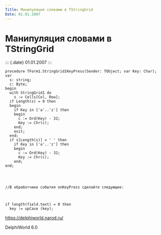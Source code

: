 ```yaml
---
Title: Манипуляция словами в TStringGrid
Date: 01.01.2007
---
```



Манипуляция словами в TStringGrid
=================================

::: {.date}
01.01.2007
:::

    procedure TForm1.StringGrid1KeyPress(Sender: TObject; var Key: Char);
    var
      s: string;
      c: Byte;
    begin
      with StringGrid1 do
        s := Cells[Col, Row];
      if Length(s) = 0 then
      begin
        if Key in ['a'..'z'] then
        begin
          c := Ord(Key) - 32;
          Key := Chr(c);
        end;
        exit;
      end;
      if s[Length(s)] = ' ' then
        if Key in ['a'..'z'] then
        begin
          c := Ord(Key) - 32;
          Key := Chr(c);
        end;
    end;
     
     
     
     
    //В обработчике события onKeyPress сделайте следующее:
     
     
     
    if length(field.text) = 0 then
      key := upCase (key);
     
     

<https://delphiworld.narod.ru/>

DelphiWorld 6.0
